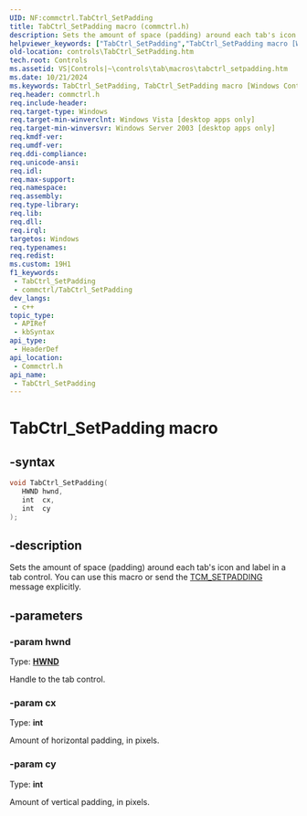 ```yaml
---
UID: NF:commctrl.TabCtrl_SetPadding
title: TabCtrl_SetPadding macro (commctrl.h)
description: Sets the amount of space (padding) around each tab's icon and label in a tab control. You can use this macro or send the TCM_SETPADDING message explicitly.
helpviewer_keywords: ["TabCtrl_SetPadding","TabCtrl_SetPadding macro [Windows Controls]","_win32_TabCtrl_SetPadding","_win32_TabCtrl_SetPadding_cpp","commctrl/TabCtrl_SetPadding","controls.TabCtrl_SetPadding","controls._win32_TabCtrl_SetPadding"]
old-location: controls\TabCtrl_SetPadding.htm
tech.root: Controls
ms.assetid: VS|Controls|~\controls\tab\macros\tabctrl_setpadding.htm
ms.date: 10/21/2024
ms.keywords: TabCtrl_SetPadding, TabCtrl_SetPadding macro [Windows Controls], _win32_TabCtrl_SetPadding, _win32_TabCtrl_SetPadding_cpp, commctrl/TabCtrl_SetPadding, controls.TabCtrl_SetPadding, controls._win32_TabCtrl_SetPadding
req.header: commctrl.h
req.include-header: 
req.target-type: Windows
req.target-min-winverclnt: Windows Vista [desktop apps only]
req.target-min-winversvr: Windows Server 2003 [desktop apps only]
req.kmdf-ver: 
req.umdf-ver: 
req.ddi-compliance: 
req.unicode-ansi: 
req.idl: 
req.max-support: 
req.namespace: 
req.assembly: 
req.type-library: 
req.lib: 
req.dll: 
req.irql: 
targetos: Windows
req.typenames: 
req.redist: 
ms.custom: 19H1
f1_keywords:
 - TabCtrl_SetPadding
 - commctrl/TabCtrl_SetPadding
dev_langs:
 - c++
topic_type:
 - APIRef
 - kbSyntax
api_type:
 - HeaderDef
api_location:
 - Commctrl.h
api_name:
 - TabCtrl_SetPadding
---
```


# TabCtrl_SetPadding macro

## -syntax

```cpp
void TabCtrl_SetPadding(
   HWND hwnd,
   int  cx,
   int  cy
);
```


## -description

Sets the amount of space (padding) around each tab's icon and label in a tab control. You can use this macro or send the <a href="/windows/desktop/Controls/tcm-setpadding">TCM_SETPADDING</a> message explicitly.

## -parameters

### -param hwnd

Type: <b><a href="/windows/desktop/WinProg/windows-data-types">HWND</a></b>

Handle to the tab control.

### -param cx

Type: <b>int</b>

Amount of horizontal padding, in pixels.

### -param cy

Type: <b>int</b>

Amount of vertical padding, in pixels.
